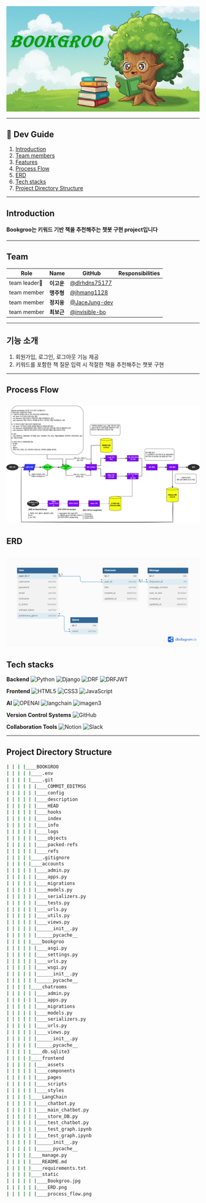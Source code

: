 ![Bookgroo banner](static/Bookgroo.jpg)

---
## :rocket: Dev Guide

1. [Introduction](#introduction)
2. [Team members](#team)
3. [Features](#기능-소개)
4. [Process Flow](#process-flow)
5. [ERD](#erd)
6. [Tech stacks](#tech-stacks)
7. [Project Directory Structure](#project-directory-structure)
---
## Introduction
#### Bookgroo는 키워드 기반 책을 추천해주는 챗봇 구현 project입니다
---
## Team

|Role        |Name      |GitHub        |Responsibilities |
|------------|----------|--------------|-----------------|
|team leader👑|**이고운**| [@dlrhdns75177](https://github.com/dlrhdns75177)|        |
|team member |**맹주형**| [@jhmang1128](https://github.com/jhmang1128)     |        |
|team member |**정지웅**| [@JaceJung-dev](https://github.com/JaceJung-dev) |        |
|team member |**최보근**| [@invisible-bo](https://github.com/invisible-bo) |        |
---
## 기능 소개
1. 회원가입, 로그인, 로그아웃 기능 제공
2. 키워드를 포함한 책 질문 입력 시 적절한 책을 추천해주는 챗봇 구현

---
## Process Flow
![process flow](/static/process_flow.png)
---
## ERD
![ERD](/static/ERD.png)
---
## Tech stacks
**Backend**
![Python](https://img.shields.io/badge/python-3670A0?style=for-the-badge&logo=python&logoColor=ffdd54)&nbsp;![Django](https://img.shields.io/badge/django-%23092E20.svg?style=for-the-badge&logo=django&logoColor=white)&nbsp;![DRF](https://img.shields.io/badge/DRF-%23092E20.svg?style=for-the-badge&logo=django&logoColor=white)&nbsp;![DRFJWT](https://img.shields.io/badge/DRFJWT-%23092E20.svg?style=for-the-badge&logo=django&logoColor=white)

**Frontend**
![HTML5](https://img.shields.io/badge/html5-%23E34F26.svg?style=for-the-badge&logo=html5&logoColor=white)&nbsp;![CSS3](https://img.shields.io/badge/css3-%231572B6.svg?style=for-the-badge&logo=css3&logoColor=white)&nbsp;![JavaScript](https://img.shields.io/badge/javascript-%23323330.svg?style=for-the-badge&logo=javascript&logoColor=%23F7DF1E)

**AI**
![OPENAI](https://img.shields.io/badge/OPENAI-%23412991.svg?style=for-the-badge&logo=OPENAI&logoColor=white)&nbsp;![langchain](https://img.shields.io/badge/langchain-%231C3C3C.svg?style=for-the-badge&logo=langchain&logoColor=white)&nbsp;![imagen3](https://img.shields.io/badge/imagen3-%231C3C3C.svg?style=for-the-badge&logo=imagen3&logoColor=white)

**Version Control Systems**
![GitHub](https://img.shields.io/badge/github-%23121011.svg?style=for-the-badge&logo=github&logoColor=white)&nbsp;

**Collaboration Tools**
![Notion](https://img.shields.io/badge/Notion-%23000000.svg?style=for-the-badge&logo=Notion&logoColor=white)&nbsp;![Slack](https://img.shields.io/badge/Slack-%234A154B.svg?style=for-the-badge&logo=Slack&logoColor=white)

---
## Project Directory Structure
```bash
| | | |____BOOKGROO
| | | | |____.env
| | | | |____.git
| | | | | |____COMMIT_EDITMSG
| | | | | |____config
| | | | | |____description
| | | | | |____HEAD
| | | | | |____hooks
| | | | | |____index
| | | | | |____info
| | | | | |____logs
| | | | | |____objects
| | | | | |____packed-refs
| | | | | |____refs
| | | | |____.gitignore
| | | | |____accounts
| | | | | |____admin.py
| | | | | |____apps.py
| | | | | |____migrations
| | | | | |____models.py
| | | | | |____serializers.py
| | | | | |____tests.py
| | | | | |____urls.py
| | | | | |____utils.py
| | | | | |____views.py
| | | | | |______init__.py
| | | | | |______pycache__
| | | | |____bookgroo
| | | | | |____asgi.py
| | | | | |____settings.py
| | | | | |____urls.py
| | | | | |____wsgi.py
| | | | | |______init__.py
| | | | | |______pycache__
| | | | |____chatrooms
| | | | | |____admin.py
| | | | | |____apps.py
| | | | | |____migrations
| | | | | |____models.py
| | | | | |____serializers.py
| | | | | |____urls.py
| | | | | |____views.py
| | | | | |______init__.py
| | | | | |______pycache__
| | | | |____db.sqlite3
| | | | |____frontend
| | | | | |____assets
| | | | | |____components
| | | | | |____pages
| | | | | |____scripts
| | | | | |____styles
| | | | |____LangChain
| | | | | |____chatbot.py
| | | | | |____main_chatbot.py
| | | | | |____store_DB.py
| | | | | |____test_chatbot.py
| | | | | |____test_graph.ipynb
| | | | | |____test_graph.ipynb
| | | | | |______init__.py
| | | | | |______pycache__
| | | | |____manage.py
| | | | |____README.md
| | | | |____requirements.txt
| | | | |____static
| | | | | |____Bookgroo.jpg
| | | | | |____ERD.png
| | | | | |____process_flow.png
```